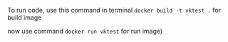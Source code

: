 To run code, use this command in terminal ```docker build -t vktest .``` for build image
</br>

now use command ```docker run vktest``` for run image)
